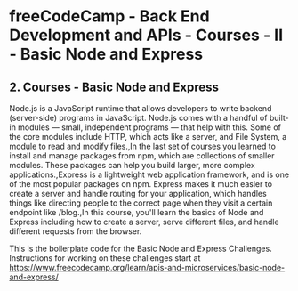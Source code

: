 # freeCodeCamp - Back End Development and APIs - Courses - II - Basic Node and Express


## 2. Courses - Basic Node and Express

Node.js is a JavaScript runtime that allows developers to write backend (server-side) programs in JavaScript. Node.js comes with a handful of built-in modules — small, independent programs — that help with this. Some of the core modules include HTTP, which acts like a server, and File System, a module to read and modify files.,In the last set of courses you learned to install and manage packages from npm, which are collections of smaller modules. These packages can help you build larger, more complex applications.,Express is a lightweight web application framework, and is one of the most popular packages on npm. Express makes it much easier to create a server and handle routing for your application, which handles things like directing people to the correct page when they visit a certain endpoint like /blog.,In this course, you'll learn the basics of Node and Express including how to create a server, serve different files, and handle different requests from the browser.

This is the boilerplate code for the Basic Node and Express Challenges. Instructions for working on these challenges start at https://www.freecodecamp.org/learn/apis-and-microservices/basic-node-and-express/

